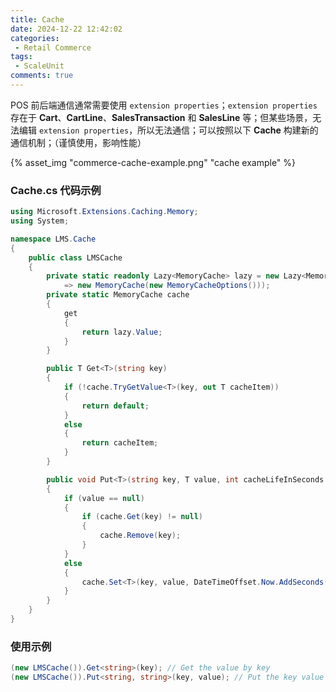 ```yaml
---
title: Cache
date: 2024-12-22 12:42:02
categories: 
 - Retail Commerce
tags:
 - ScaleUnit
comments: true
---
```


POS 前后端通信通常需要使用 `extension properties`；`extension properties` 存在于 **Cart**、**CartLine**、**SalesTransaction** 和 **SalesLine** 等；但某些场景，无法编辑 `extension properties`，所以无法通信；可以按照以下 **Cache** 构建新的通信机制；（谨慎使用，影响性能）

{% asset_img "commerce-cache-example.png" "cache example" %}

### Cache.cs 代码示例

```c#
using Microsoft.Extensions.Caching.Memory;
using System;

namespace LMS.Cache
{
    public class LMSCache
    {
        private static readonly Lazy<MemoryCache> lazy = new Lazy<MemoryCache>(()
            => new MemoryCache(new MemoryCacheOptions()));
        private static MemoryCache cache
        {
            get
            {
                return lazy.Value;
            }
        }

        public T Get<T>(string key)
        {
            if (!cache.TryGetValue<T>(key, out T cacheItem))
            {
                return default;
            }
            else
            {
                return cacheItem;
            }
        }

        public void Put<T>(string key, T value, int cacheLifeInSeconds = 500)
        {
            if (value == null)
            {
                if (cache.Get(key) != null)
                {
                    cache.Remove(key);
                }
            }
            else
            {
                cache.Set<T>(key, value, DateTimeOffset.Now.AddSeconds(cacheLifeInSeconds));
            }
        }
    }
}
```

### 使用示例

```c#
(new LMSCache()).Get<string>(key); // Get the value by key
(new LMSCache()).Put<string, string>(key, value); // Put the key value mapping
```